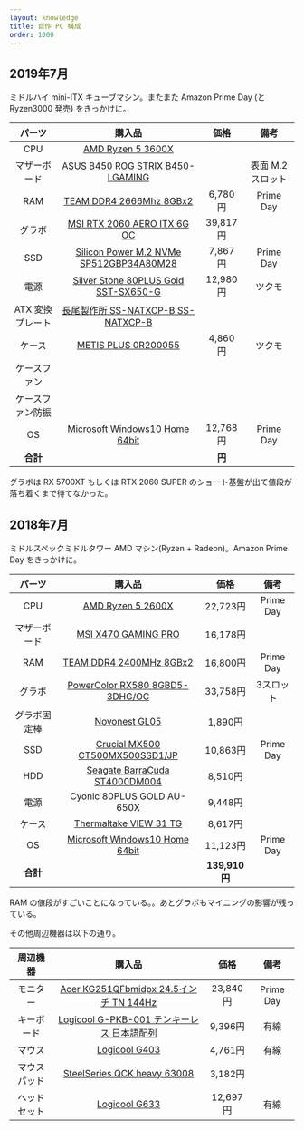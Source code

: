 ```yaml
---
layout: knowledge
title: 自作 PC 構成
order: 1000
---
```




## 2019年7月

ミドルハイ mini-ITX キューブマシン。またまた Amazon Prime Day (と Ryzen3000 発売) をきっかけに。

|      パーツ      |                            購入品                            |   価格   |       備考        |
| :--------------: | :----------------------------------------------------------: | :------: | :---------------: |
|       CPU        | [AMD Ryzen 5 3600X](https://www.amazon.co.jp/dp/B07SQBFN2D)  |          |                   |
|   マザーボード   | [ASUS B450 ROG STRIX B450-I GAMING](https://www.amazon.co.jp/dp/B07FKTSWNG) |          | 表面 M.2 スロット |
|       RAM        | [TEAM DDR4 2666Mhz 8GBx2](https://www.amazon.co.jp/dp/B07HJWXKXP) | 6,780円  |     Prime Day     |
|      グラボ      | [MSI RTX 2060 AERO ITX 6G OC](https://www.amazon.co.jp/dp/B07N2XPBC4) | 39,817円 |                   |
|       SSD        | [Silicon Power M.2 NVMe SP512GBP34A80M28](https://www.amazon.co.jp/dp/B07MV91LKW) | 7,867円  |     Prime Day     |
|       電源       | [Silver Stone 80PLUS Gold SST-SX650-G](https://www.amazon.co.jp/dp/B0756NNRB5) | 12,980円 |      ツクモ       |
| ATX 変換プレート | [長尾製作所 SS-NATXCP-B SS-NATXCP-B](https://www.amazon.co.jp/dp/B00PNVUKW4) |          |                   |
|      ケース      | [METIS PLUS 0R200055](https://www.amazon.co.jp/dp/B01N9DOWZL) | 4,860円  |      ツクモ       |
|   ケースファン   |                                                              |          |                   |
| ケースファン防振 |                                                              |          |                   |
|        OS        | [Microsoft Windows10 Home 64bit](https://www.amazon.co.jp/dp/B0141WUHFK) | 12,768円 |     Prime Day     |
|     **合計**     |                                                              |  **円**  |                   |

グラボは RX 5700XT もしくは RTX 2060 SUPER のショート基盤が出て値段が落ち着くまで待てなかった。



## 2018年7月

ミドルスペックミドルタワー AMD マシン(Ryzen + Radeon)。Amazon Prime Day をきっかけに。

|    パーツ    |                            購入品                            |     価格      |   備考    |
| :----------: | :----------------------------------------------------------: | :-----------: | :-------: |
|     CPU      | [AMD Ryzen 5 2600X](https://www.amazon.co.jp/dp/B07B428V2L)  |   22,723円    | Prime Day |
| マザーボード | [MSI X470 GAMING PRO](https://www.amazon.co.jp/dp/B07DXQBSS9) |   16,178円    |           |
|     RAM      | [TEAM DDR4 2400MHz 8GBx2](https://www.amazon.co.jp/dp/B012MVAHPW) |   16,800円    | Prime Day |
|    グラボ    | [PowerColor RX580 8GBD5-3DHG/OC](https://www.amazon.co.jp/dp/B06ZZCV9SY) |   33,758円    | 3スロット |
| グラボ固定棒 |   [Novonest GL05](https://www.amazon.co.jp/dp/B076JDVYT9)    |    1,890円    |           |
|     SSD      | [Crucial MX500 CT500MX500SSD1/JP](https://www.amazon.co.jp/dp/B077PPN5NN) |   10,863円    | Prime Day |
|     HDD      | [Seagate BarraCuda ST4000DM004](https://www.amazon.co.jp/dp/B073ZGQZM1) |    8,510円    |           |
|     電源     |                  Cyonic 80PLUS GOLD AU-650X                  |    9,448円    |           |
|    ケース    | [Thermaltake VIEW 31 TG](https://www.amazon.co.jp/dp/B01N4PQFC2) |    8,617円    |           |
|      OS      | [Microsoft Windows10 Home 64bit](https://www.amazon.co.jp/dp/B0141WUHFK) |   11,123円    | Prime Day |
|   **合計**   |                                                              | **139,910円** |           |

RAM の値段がすごいことになっている。。あとグラボもマイニングの影響が残っている。

その他周辺機器は以下の通り。

|   周辺機器   |                            購入品                            |   価格   |   備考    |
| :----------: | :----------------------------------------------------------: | :------: | :-------: |
|   モニター   | [Acer KG251QFbmidpx 24.5インチ TN 144Hz](https://www.amazon.co.jp/dp/B0756CV1CG) | 23,840円 | Prime Day |
|  キーボード  | [Logicool G-PKB-001 テンキーレス 日本語配列](https://www.amazon.co.jp/dp/B06XHGP2TT) | 9,396円  |   有線    |
|    マウス    |   [Logicool G403](https://www.amazon.co.jp/dp/B01LYTNW7V)    | 4,761円  |   有線    |
| マウスパッド | [SteelSeries QCK heavy 63008](https://www.amazon.co.jp/dp/B000V7ARAU) | 3,182円  |           |
| ヘッドセット |   [Logicool G633](https://www.amazon.co.jp/dp/B0158F7GV2)    | 12,697円 |   有線    |

